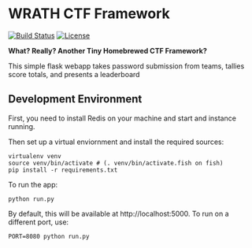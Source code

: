 WRATH CTF Framework
===================
[![Build Status](https://travis-ci.org/WhiteHatCP/wrath-ctf-framework.svg?branch=master)](https://travis-ci.org/WhiteHatCP/wrath-ctf-framework)
[![License](https://img.shields.io/badge/license-MIT-blue.svg)](https://raw.githubusercontent.com/DeltaHeavy/wrath-ctf-framework/master/LICENSE)

**What? Really? Another Tiny Homebrewed CTF Framework?**

This simple flask webapp takes password submission from teams, tallies score totals, and presents a leaderboard

Development Environment
-----------------------

First, you need to install Redis on your machine and start and instance running.

Then set up a virtual enviornment and install the required sources:

```
virtualenv venv
source venv/bin/activate # (. venv/bin/activate.fish on fish)
pip install -r requirements.txt
```

To run the app:

`python run.py`

By default, this will be available at http://localhost:5000. To run on a
different port, use:

`PORT=8080 python run.py`

